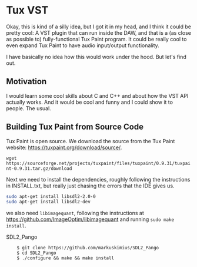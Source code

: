 # Tux VST

Okay, this is kind of a silly idea, but I got it in my head, and I think it could be pretty cool: A VST plugin that can run inside the DAW, and that is a (as close as possible to) fully-functional Tux Paint program. It could be really cool to even expand Tux Paint to have audio input/output functionality.

I have basically no idea how this would work under the hood. But let's find out.

## Motivation

I would learn some cool skills about C and C++ and about how the VST API actually works. And it would be cool and funny and I could show it to people. The usual.

## Building Tux Paint from Source Code

Tux Paint is open source. We download the source from the Tux Paint website: https://tuxpaint.org/download/source/.

`wget https://sourceforge.net/projects/tuxpaint/files/tuxpaint/0.9.31/tuxpaint-0.9.31.tar.gz/download`

Next we need to install the dependencies, roughly following the instructions in INSTALL.txt, but really just chasing the errors that the IDE gives us.

```sh
sudo apt-get install libsdl2-2.0-0
sudo apt-get install libsdl2-dev
```

we also need `libimagequant`, following the instructions at https://github.com/ImageOptim/libimagequant and running `sudo make install`.

SDL2_Pango

```
    $ git clone https://github.com/markuskimius/SDL2_Pango
    $ cd SDL2_Pango
    $ ./configure && make && make install
```